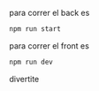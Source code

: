 para correr el back es
```bash
npm run start
```

para correr el front es
```bash
npm run dev
```
divertite